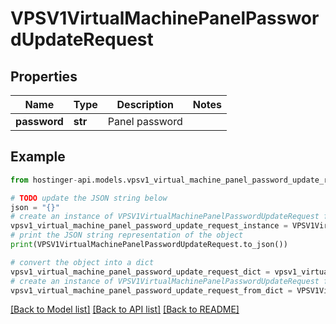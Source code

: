 # VPSV1VirtualMachinePanelPasswordUpdateRequest


## Properties

Name | Type | Description | Notes
------------ | ------------- | ------------- | -------------
**password** | **str** | Panel password | 

## Example

```python
from hostinger-api.models.vpsv1_virtual_machine_panel_password_update_request import VPSV1VirtualMachinePanelPasswordUpdateRequest

# TODO update the JSON string below
json = "{}"
# create an instance of VPSV1VirtualMachinePanelPasswordUpdateRequest from a JSON string
vpsv1_virtual_machine_panel_password_update_request_instance = VPSV1VirtualMachinePanelPasswordUpdateRequest.from_json(json)
# print the JSON string representation of the object
print(VPSV1VirtualMachinePanelPasswordUpdateRequest.to_json())

# convert the object into a dict
vpsv1_virtual_machine_panel_password_update_request_dict = vpsv1_virtual_machine_panel_password_update_request_instance.to_dict()
# create an instance of VPSV1VirtualMachinePanelPasswordUpdateRequest from a dict
vpsv1_virtual_machine_panel_password_update_request_from_dict = VPSV1VirtualMachinePanelPasswordUpdateRequest.from_dict(vpsv1_virtual_machine_panel_password_update_request_dict)
```
[[Back to Model list]](../README.md#documentation-for-models) [[Back to API list]](../README.md#documentation-for-api-endpoints) [[Back to README]](../README.md)


